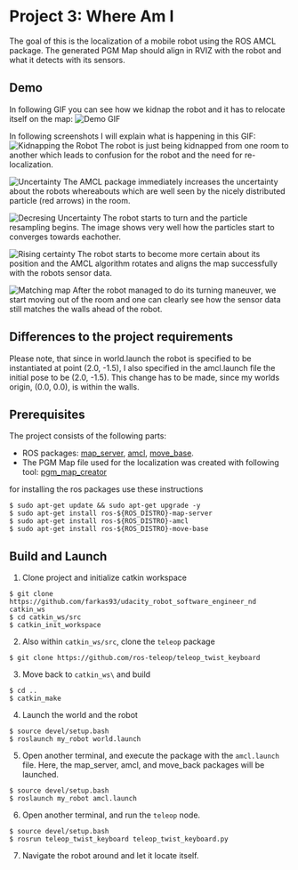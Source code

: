 # Project 3: Where Am I

The goal of this is the localization of a mobile robot using the ROS AMCL package.
The generated PGM Map should align in RVIZ with the robot and what it detects with its sensors.

## Demo 
In following GIF you can see how we kidnap the robot and it has to relocate itself on the map:
![Demo GIF](.videos_and_images/where_am_i_demo.gif)

In following screenshots I will explain what is happening in this GIF:
![Kidnapping the Robot](.videos_and_images/screenshot0.PNG)
The robot is just being kidnapped from one room to another which leads to confusion for the robot and the need for re-localization.

![Uncertainty](.videos_and_images/screenshot1.PNG)
The AMCL package immediately increases the uncertainty about the robots whereabouts which are well seen by the nicely distributed particle (red arrows) in the room.

![Decresing Uncertainty](.videos_and_images/screenshot2.PNG)
The robot starts to turn and the particle resampling begins. The image shows very well how the particles start to converges towards eachother.

![Rising certainty](.videos_and_images/screenshot3.PNG)
The robot starts to become more certain about its position and the AMCL algorithm rotates and aligns the map successfully with the robots sensor data.

![Matching map](.videos_and_images/screenshot4.PNG)
After the robot managed to do its turning maneuver, we start moving out of the room and one can clearly see how the sensor data still matches the walls ahead of the robot.

## Differences to the project requirements

Please note, that since in world.launch the robot is specified to be instantiated at point (2.0, -1.5), I also specified in the amcl.launch file the initial pose to be (2.0, -1.5). This change has to be made, since my worlds origin, (0.0, 0.0), is within the walls.

## Prerequisites

The project consists of the following parts:
- ROS packages: [map_server](http://wiki.ros.org/map_server), [amcl](http://wiki.ros.org/amcl), 
[move_base](http://wiki.ros.org/move_base).
- The PGM Map file used for the localization was created with following tool: 
[pgm_map_creator](https://github.com/hyfan1116/pgm_map_creator)

for installing the ros packages use these instructions
```
$ sudo apt-get update && sudo apt-get upgrade -y
$ sudo apt-get install ros-${ROS_DISTRO}-map-server
$ sudo apt-get install ros-${ROS_DISTRO}-amcl
$ sudo apt-get install ros-${ROS_DISTRO}-move-base
```

## Build and Launch
1. Clone project and initialize catkin workspace
```
$ git clone https://github.com/farkas93/udacity_robot_software_engineer_nd catkin_ws
$ cd catkin_ws/src
$ catkin_init_workspace
```

2. Also within `catkin_ws/src`, clone the `teleop` package
```
$ git clone https://github.com/ros-teleop/teleop_twist_keyboard
```

3. Move back to `catkin_ws\` and build
```
$ cd ..
$ catkin_make
```

4. Launch the world and the robot
```
$ source devel/setup.bash
$ roslaunch my_robot world.launch
```

5. Open another terminal, and execute the package with the `amcl.launch` file. Here,
the map_server, amcl, and move_back packages will be launched.
```
$ source devel/setup.bash
$ roslaunch my_robot amcl.launch
```

6. Open another terminal, and run the `teleop` node.
```
$ source devel/setup.bash
$ rosrun teleop_twist_keyboard teleop_twist_keyboard.py
```

7. Navigate the robot around and let it locate itself.

